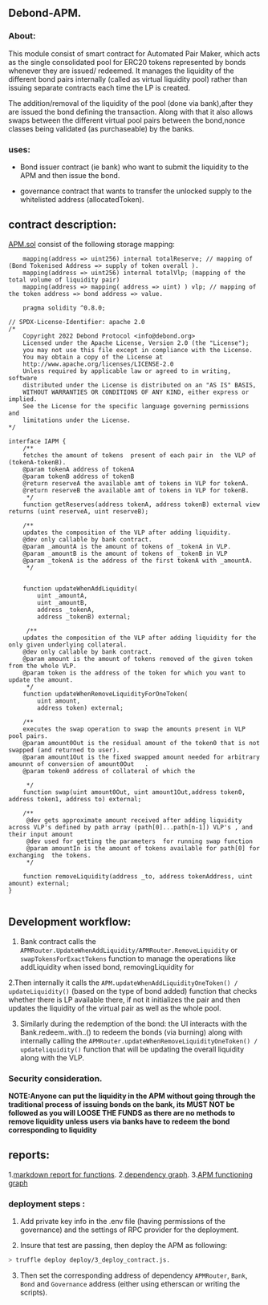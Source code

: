 ## Debond-APM.
### About: 

This module consist of smart contract for Automated Pair Maker, which acts as the single consolidated pool for ERC20 tokens represented by bonds whenever they are issued/ redeemed. It manages the liquidity of the  different bond pairs internally (called as virtual liquidity pool) rather than issuing separate contracts each time the LP is created.

The addition/removal of the liquidity of the pool (done via bank),after they are issued the bond defining the transaction. Along with that it also allows swaps between the different virtual pool pairs between the bond,nonce classes being validated (as purchaseable) by the banks.

### uses:

- Bond issuer contract (ie bank) who want to submit the liquidity to the APM and then issue the bond.

- governance contract that wants to transfer the unlocked supply to the whitelisted address (allocatedToken).


##  contract description: 

[APM.sol](./contracts/APM.sol) consist of the following storage mapping:

```solidity
    mapping(address => uint256) internal totalReserve; // mapping of (Bond Tokenised Address => supply of token overall ).
    mapping(address => uint256) internal totalVlp; (mapping of the total volume of liquidity pair)
    mapping(address => mapping( address => uint) ) vlp; // mapping of the token address => bond address => value.

    pragma solidity ^0.8.0;

// SPDX-License-Identifier: apache 2.0
/*
    Copyright 2022 Debond Protocol <info@debond.org>
    Licensed under the Apache License, Version 2.0 (the "License");
    you may not use this file except in compliance with the License.
    You may obtain a copy of the License at
    http://www.apache.org/licenses/LICENSE-2.0
    Unless required by applicable law or agreed to in writing, software
    distributed under the License is distributed on an "AS IS" BASIS,
    WITHOUT WARRANTIES OR CONDITIONS OF ANY KIND, either express or implied.
    See the License for the specific language governing permissions and
    limitations under the License.
*/

interface IAPM {
    /**
    fetches the amount of tokens  present of each pair in  the VLP of (tokenA-tokenB).
    @param tokenA address of tokenA
    @param tokenB address of tokenB
    @return reserveA the available amt of tokens in VLP for tokenA.
    @return reserveB the available amt of tokens in VLP for tokenB.
     */
    function getReserves(address tokenA, address tokenB) external view returns (uint reserveA, uint reserveB);

    /**
    updates the composition of the VLP after adding liquidity.
    @dev only callable by bank contract.
    @param _amountA is the amount of tokens of _tokenA in VLP.
    @param _amountB is the amount of tokens of _tokenB in VLP
    @param _tokenA is the address of the first tokenA with _amountA.
     */


    function updateWhenAddLiquidity(
        uint _amountA, 
        uint _amountB,
        address _tokenA,
        address _tokenB) external;

     /**
    updates the composition of the VLP after adding liquidity for the only given underlying collateral.
    @dev only callable by bank contract.
    @param amount is the amount of tokens removed of the given token from the whole VLP.
    @param token is the address of the token for which you want to update the amount.
     */
    function updateWhenRemoveLiquidityForOneToken(
        uint amount, 
        address token) external;

    /**
    executes the swap operation to swap the amounts present in VLP pool pairs.
    @param amount0Out is the residual amount of the token0 that is not swapped (and returned to user).
    @param amount1Out is the fixed swapped amount needed for arbitrary amounnt of conversion of amount0Out   . 
    @param token0 address of collateral of which the 

     */
    function swap(uint amount0Out, uint amount1Out,address token0, address token1, address to) external;

    /**
     @dev gets approximate amount received after adding liquidity  across VLP's defined by path array (path[0]...path[n-1]) VLP's , and their input amount 
     @dev used for getting the parameters  for running swap function
     @param amountIn is the amount of tokens available for path[0] for exchanging  the tokens.
     */

    function removeLiquidity(address _to, address tokenAddress, uint amount) external;
}


```


## Development workflow: 

1. Bank contract calls the `APMRouter.UpdateWhenAddLiquidity/APMRouter.RemoveLiquidity` or  `swapTokensForExactTokens` function to manage the operations like addLiquidity when issed bond, removingLiquidity for 

2.Then internally it calls the  `APM.updateWhenAddLiquidityOneToken() / updateLiquidity()` (based on the type of bond added) function that checks whether there is LP available there, if not it initializes the pair and then updates the liquidity of the virtual pair as well as the whole pool.

3. Similarly during the redemption of the bond: the  UI  interacts with the Bank.redeem..with..() to redeem the bonds (via burning) along with internally calling the `APMRouter.updateWhenRemoveLiquidityOneToken() / updateliquidity()` function that will be updating the overall liquidity along with the VLP.

### Security consideration.
**NOTE:Anyone can put the liquidity in the APM without going through the traditional process of issuing bonds on the bank, its MUST NOT be followed as you will LOOSE THE FUNDS as there are no methods to remove liquidity unless users via banks have to redeem the bond corresponding to liquidity**

## reports: 
1.[markdown report for functions](./docs/APM_report.md).
2.[dependency graph](./docs/APM.png).
3.[APM functioning graph](./docs/APM-graph.png)

### deployment steps : 
1. Add private key info in the .env file (having permissions of the governance) and the settings of RPC provider for the deployment.

2. Insure that test are passing, then deploy the APM as following:
```bash
> truffle deploy deploy/3_deploy_contract.js.
```
3. Then set the corresponding address of dependency `APMRouter`,  `Bank`, `Bond` and `Governance` address (either using etherscan or writing the scripts). 


